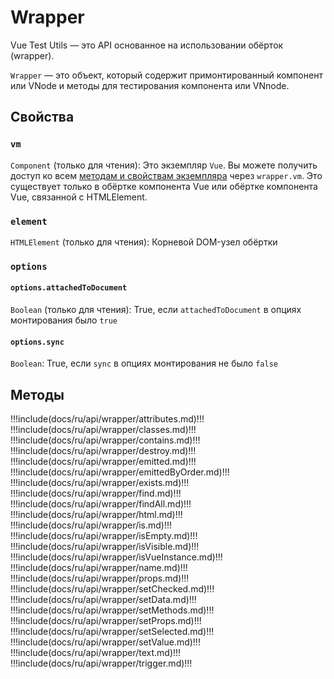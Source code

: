 # Wrapper

Vue Test Utils — это API основанное на использовании обёрток (wrapper).

`Wrapper`  — это объект, который содержит примонтированный компонент или VNode и методы для тестирования компонента или VNnode.

## Свойства

### `vm`

`Component` (только для чтения): Это экземпляр `Vue`. Вы можете получить доступ ко всем [методам и свойствам экземпляра](https://ru.vuejs.org/v2/api/index.html#Опции-—-данные) через `wrapper.vm`. Это существует только в обёртке компонента Vue или обёртке компонента Vue, связанной с HTMLElement.

### `element`

`HTMLElement` (только для чтения): Корневой DOM-узел обёртки

### `options`

#### `options.attachedToDocument`

`Boolean` (только для чтения): True, если `attachedToDocument` в опциях монтирования было `true`

#### `options.sync`

`Boolean`: True, если `sync` в опциях монтирования не было `false`

## Методы

!!!include(docs/ru/api/wrapper/attributes.md)!!!
!!!include(docs/ru/api/wrapper/classes.md)!!!
!!!include(docs/ru/api/wrapper/contains.md)!!!
!!!include(docs/ru/api/wrapper/destroy.md)!!!
!!!include(docs/ru/api/wrapper/emitted.md)!!!
!!!include(docs/ru/api/wrapper/emittedByOrder.md)!!!
!!!include(docs/ru/api/wrapper/exists.md)!!!
!!!include(docs/ru/api/wrapper/find.md)!!!
!!!include(docs/ru/api/wrapper/findAll.md)!!!
!!!include(docs/ru/api/wrapper/html.md)!!!
!!!include(docs/ru/api/wrapper/is.md)!!!
!!!include(docs/ru/api/wrapper/isEmpty.md)!!!
!!!include(docs/ru/api/wrapper/isVisible.md)!!!
!!!include(docs/ru/api/wrapper/isVueInstance.md)!!!
!!!include(docs/ru/api/wrapper/name.md)!!!
!!!include(docs/ru/api/wrapper/props.md)!!!
!!!include(docs/ru/api/wrapper/setChecked.md)!!!
!!!include(docs/ru/api/wrapper/setData.md)!!!
!!!include(docs/ru/api/wrapper/setMethods.md)!!!
!!!include(docs/ru/api/wrapper/setProps.md)!!!
!!!include(docs/ru/api/wrapper/setSelected.md)!!!
!!!include(docs/ru/api/wrapper/setValue.md)!!!
!!!include(docs/ru/api/wrapper/text.md)!!!
!!!include(docs/ru/api/wrapper/trigger.md)!!!